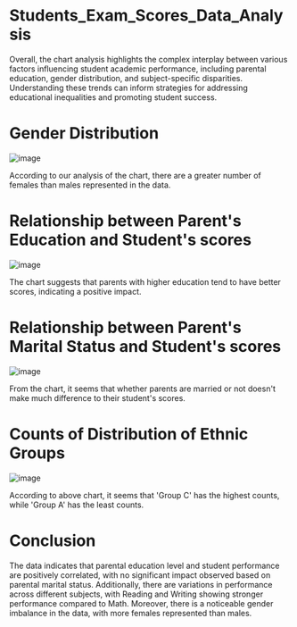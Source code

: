 # Students_Exam_Scores_Data_Analysis
Overall, the chart analysis highlights the complex interplay between various factors influencing student academic performance, including parental education, gender distribution, and subject-specific disparities. Understanding these trends can inform strategies for addressing educational inequalities and promoting student success.

# Gender Distribution

![image](https://github.com/nileshely/Students-Exam-Scores-Data-Analysis/assets/163812350/80cfeafd-0024-4351-9662-950298c95e1c)

According to our analysis of the chart, there are a greater number of females than males represented in the data.

# Relationship between Parent's Education and Student's scores

![image](https://github.com/nileshely/Students-Exam-Scores-Data-Analysis/assets/163812350/ab4de4a2-cf50-4d1e-b88b-ef463e1ea970)

The chart suggests that parents with higher education tend to have better scores, indicating a positive impact.

# Relationship between Parent's Marital Status and Student's scores

![image](https://github.com/nileshely/Students-Exam-Scores-Data-Analysis/assets/163812350/4fd0c3c2-545b-405d-b30f-4a22366363c6)

From the chart, it seems that whether parents are married or not doesn't make much difference to their student's scores.

# Counts of Distribution of Ethnic Groups

![image](https://github.com/nileshely/Students-Exam-Scores-Data-Analysis/assets/163812350/830aca94-4025-444d-a118-8404479bb039)

According to above chart, it seems that 'Group C' has the highest counts, while 'Group A' has the least counts.

# Conclusion

The data indicates that parental education level and student performance are positively correlated, with no significant impact observed based on parental marital status. Additionally, there are variations in performance across different subjects, with Reading and Writing showing stronger performance compared to Math. Moreover, there is a noticeable gender imbalance in the data, with more females represented than males.
